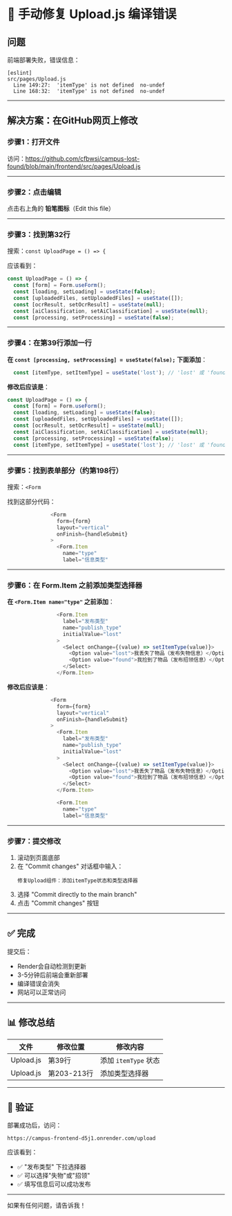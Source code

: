 # 🔧 手动修复 Upload.js 编译错误

## 问题
前端部署失败，错误信息：
```
[eslint] 
src/pages/Upload.js
  Line 149:27:  'itemType' is not defined  no-undef
  Line 168:32:  'itemType' is not defined  no-undef
```

---

## 解决方案：在GitHub网页上修改

### 步骤1：打开文件

访问：https://github.com/cfbwsj/campus-lost-found/blob/main/frontend/src/pages/Upload.js

---

### 步骤2：点击编辑

点击右上角的 **铅笔图标**（Edit this file）

---

### 步骤3：找到第32行

搜索：`const UploadPage = () => {`

应该看到：
```javascript
const UploadPage = () => {
  const [form] = Form.useForm();
  const [loading, setLoading] = useState(false);
  const [uploadedFiles, setUploadedFiles] = useState([]);
  const [ocrResult, setOcrResult] = useState(null);
  const [aiClassification, setAiClassification] = useState(null);
  const [processing, setProcessing] = useState(false);
```

---

### 步骤4：在第39行添加一行

**在 `const [processing, setProcessing] = useState(false);` 下面添加**：

```javascript
  const [itemType, setItemType] = useState('lost'); // 'lost' 或 'found'
```

**修改后应该是**：
```javascript
const UploadPage = () => {
  const [form] = Form.useForm();
  const [loading, setLoading] = useState(false);
  const [uploadedFiles, setUploadedFiles] = useState([]);
  const [ocrResult, setOcrResult] = useState(null);
  const [aiClassification, setAiClassification] = useState(null);
  const [processing, setProcessing] = useState(false);
  const [itemType, setItemType] = useState('lost'); // 'lost' 或 'found'
```

---

### 步骤5：找到表单部分（约第198行）

搜索：`<Form`

找到这部分代码：
```javascript
              <Form
                form={form}
                layout="vertical"
                onFinish={handleSubmit}
              >
                <Form.Item
                  name="type"
                  label="信息类型"
```

---

### 步骤6：在 Form.Item 之前添加类型选择器

**在 `<Form.Item name="type"` 之前添加**：

```javascript
                <Form.Item
                  label="发布类型"
                  name="publish_type"
                  initialValue="lost"
                >
                  <Select onChange={(value) => setItemType(value)}>
                    <Option value="lost">我丢失了物品（发布失物信息）</Option>
                    <Option value="found">我捡到了物品（发布招领信息）</Option>
                  </Select>
                </Form.Item>

```

**修改后应该是**：
```javascript
              <Form
                form={form}
                layout="vertical"
                onFinish={handleSubmit}
              >
                <Form.Item
                  label="发布类型"
                  name="publish_type"
                  initialValue="lost"
                >
                  <Select onChange={(value) => setItemType(value)}>
                    <Option value="lost">我丢失了物品（发布失物信息）</Option>
                    <Option value="found">我捡到了物品（发布招领信息）</Option>
                  </Select>
                </Form.Item>

                <Form.Item
                  name="type"
                  label="信息类型"
```

---

### 步骤7：提交修改

1. 滚动到页面底部
2. 在 "Commit changes" 对话框中输入：
   ```
   修复Upload组件：添加itemType状态和类型选择器
   ```
3. 选择 "Commit directly to the main branch"
4. 点击 "Commit changes" 按钮

---

## ✅ 完成

提交后：
- Render会自动检测到更新
- 3-5分钟后前端会重新部署
- 编译错误会消失
- 网站可以正常访问

---

## 📊 修改总结

| 文件 | 修改位置 | 修改内容 |
|------|---------|---------|
| Upload.js | 第39行 | 添加 `itemType` 状态 |
| Upload.js | 第203-213行 | 添加类型选择器 |

---

## 🧪 验证

部署成功后，访问：
```
https://campus-frontend-d5j1.onrender.com/upload
```

应该看到：
- ✅ "发布类型" 下拉选择器
- ✅ 可以选择"失物"或"招领"
- ✅ 填写信息后可以成功发布

---

如果有任何问题，请告诉我！

